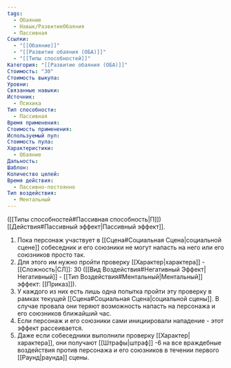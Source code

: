 ```yaml
---
tags:
  - Обаяние
  - Навык/РазвитиеОбаяния
  - Пассивная
Ссылки:
  - "[[Обаяние]]"
  - "[[Развитие обаяния (ОБА)]]"
  - "[[Типы способностей]]"
Категория: "[[Развитие обаяния (ОБА)]]"
Стоимость: "30"
Стоимость выкупа: 
Уровни: 
Связанные навыки: 
Источник:
  - Психика
Тип способности:
  - Пассивная
Время применения: 
Стоимость применения: 
Используемый пул: 
Стоимость пула: 
Характеристики:
  - Обаяние
Дальность: 
Шаблон: 
Количество целей: 
Время действия:
  - Пассивно-постоянно
Тип воздействия:
  - Ментальный
---
```

([[Типы способностей#Пассивная способность|П]]) [[Действия#Пассивный эффект|Пассивный эффект]]. 

1. Пока персонаж участвует в [[Сцена#Социальная Сцена|социальной сцене]] собеседник и его союзники не могут напасть на него или его союзников просто так. 
2. Для этого им нужно пройти проверку [[Характер|характера]] - [[Сложность|СЛ]]: 30 ([[Вид Воздействия#Негативный Эффект|Негативный]] - [[Тип Воздействия#Ментальный|Ментальный]] эффект: [[Приказ]]).
3. У каждого из них есть лишь одна попытка пройти эту проверку в рамках текущей [[Сцена#Социальная Сцена|социальной сцены]]. В случае провала они теряют возможность напасть на персонажа и его союзников ближайший час. 
4. Если персонаж и его союзники сами инициировали нападение - этот эффект рассеивается. 
5. Даже если собеседники выполнили проверку [[Характер|характера]], они получают [[Штрафы|штраф]] -6 на все враждебные воздействия против персонажа и его союзников в течении первого [[Раунд|раунда]] сцены. 